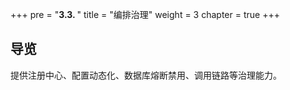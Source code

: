 +++
pre = "<b>3.3. </b>"
title = "编排治理"
weight = 3
chapter = true
+++

## 导览

提供注册中心、配置动态化、数据库熔断禁用、调用链路等治理能力。
